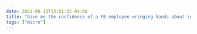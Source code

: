 ```yaml
---
date: 2021-08-13T13:51:32-04:00
title: "Give me the confidence of a FB employee wringing hands about researchers’ allegedly “put[ting] people’s data or privacy at risk.”"
tags: ["micro"]
---
```


